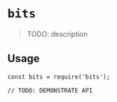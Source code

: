 # `bits`

> TODO: description

## Usage

```
const bits = require('bits');

// TODO: DEMONSTRATE API
```
